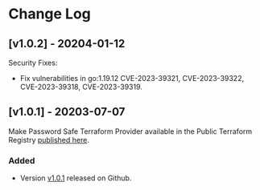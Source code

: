 # Change Log
 
## [v1.0.2] - 20204-01-12

Security Fixes:
- Fix vulnerabilities in go:1.19.12 CVE-2023-39321, CVE-2023-39322, CVE-2023-39318, CVE-2023-39319.

## [v1.0.1] - 20203-07-07
 
Make Password Safe Terraform Provider available in the Public Terraform Registry [published here](https://registry.terraform.io/providers/BeyondTrust/passwordsafe/1.0.1).
 
### Added
- Version [v1.0.1](https://github.com/BeyondTrust/terraform-provider-passwordsafe/releases/tag/v1.0.1)
  released on Github.